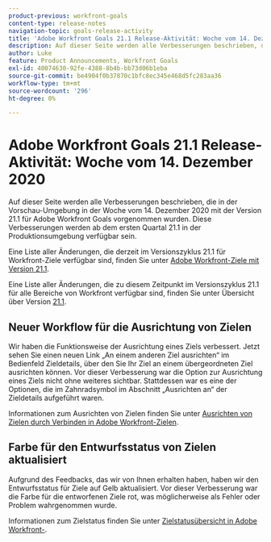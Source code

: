 ```yaml
---
product-previous: workfront-goals
content-type: release-notes
navigation-topic: goals-release-activity
title: 'Adobe Workfront Goals 21.1 Release-Aktivität: Woche vom 14. Dezember 2020'
description: Auf dieser Seite werden alle Verbesserungen beschrieben, die in der Vorschau-Umgebung in der Woche vom 14. Dezember 2020 mit der Version 21.1 für Adobe Workfront Goals vorgenommen wurden. Diese Verbesserungen werden ab dem ersten Quartal 21.1 in der Produktionsumgebung verfügbar sein.
author: Luke
feature: Product Announcements, Workfront Goals
exl-id: 40074630-92fe-4388-8b4b-bb73d06b1eba
source-git-commit: be4904f0b37870c1bfc8ec345e468d5fc283aa36
workflow-type: tm+mt
source-wordcount: '296'
ht-degree: 0%

---
```


# Adobe Workfront Goals 21.1 Release-Aktivität: Woche vom 14. Dezember 2020

Auf dieser Seite werden alle Verbesserungen beschrieben, die in der Vorschau-Umgebung in der Woche vom 14. Dezember 2020 mit der Version 21.1 für Adobe Workfront Goals vorgenommen wurden. Diese Verbesserungen werden ab dem ersten Quartal 21.1 in der Produktionsumgebung verfügbar sein.

Eine Liste aller Änderungen, die derzeit im Versionszyklus 21.1 für Workfront-Ziele verfügbar sind, finden Sie unter [Adobe Workfront-Ziele mit Version 21.1](../../../../product-announcements/product-releases/goals-release-activity/goals-release-21-1.md).

Eine Liste aller Änderungen, die zu diesem Zeitpunkt im Versionszyklus 21.1 für alle Bereiche von Workfront verfügbar sind, finden Sie unter Übersicht über Version [21.1](../../../../product-announcements/product-releases/21.1-release-activity/21-1-release-overview.md).

## Neuer Workflow für die Ausrichtung von Zielen

Wir haben die Funktionsweise der Ausrichtung eines Ziels verbessert. Jetzt sehen Sie einen neuen Link „An einem anderen Ziel ausrichten“ im Bedienfeld Zieldetails, über den Sie Ihr Ziel an einem übergeordneten Ziel ausrichten können. Vor dieser Verbesserung war die Option zur Ausrichtung eines Ziels nicht ohne weiteres sichtbar. Stattdessen war es eine der Optionen, die im Zahnradsymbol im Abschnitt „Ausrichten an“ der Zieldetails aufgeführt waren.

Informationen zum Ausrichten von Zielen finden Sie unter [Ausrichten von Zielen durch Verbinden in Adobe Workfront-Zielen](../../../../workfront-goals/goal-alignment/align-goals-by-connecting-them.md).

## Farbe für den Entwurfsstatus von Zielen aktualisiert

Aufgrund des Feedbacks, das wir von Ihnen erhalten haben, haben wir den Entwurfsstatus für Ziele auf Gelb aktualisiert. Vor dieser Verbesserung war die Farbe für die entworfenen Ziele rot, was möglicherweise als Fehler oder Problem wahrgenommen wurde.

Informationen zum Zielstatus finden Sie unter [Zielstatusübersicht in Adobe Workfront-](../../../../workfront-goals/goal-management/goal-status-overview.md).
